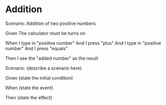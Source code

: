 # Addition

Scenario: Addition of two positive numbers
  
  Given The calculator must be turns on

  When I type in "positive number"
       And I press "plus"
       And I type in "positive number"
       And I press "equals"
  
  Then I see the "added number" as the result

Scenario: (describe a scenario here)
  
  Given (state the initial condition)
  
  When (state the event)
  
  Then (state the effect)
